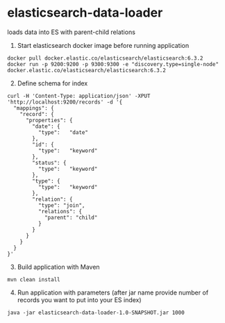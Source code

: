 # elasticsearch-data-loader
loads data into ES with parent-child relations

1. Start elasticsearch docker image before running application

```
docker pull docker.elastic.co/elasticsearch/elasticsearch:6.3.2
docker run -p 9200:9200 -p 9300:9300 -e "discovery.type=single-node" docker.elastic.co/elasticsearch/elasticsearch:6.3.2
```

2. Define schema for index 
```
curl -H 'Content-Type: application/json' -XPUT 'http://localhost:9200/records' -d '{
  "mappings": {
    "record": {
      "properties": {
        "date": {
          "type":   "date"
        },
        "id": {
          "type":   "keyword"
        },
        "status": {
          "type":   "keyword"
        },
        "type": {
          "type":   "keyword"
        },
        "relation": {
          "type": "join",
          "relations": {
            "parent": "child"
          }
        }
      }
    }
  }
}'
```

3. Build application with Maven
```
mvn clean install
```

4. Run application with parameters (after jar name provide number of records you want to put into your ES index)
```
java -jar elasticsearch-data-loader-1.0-SNAPSHOT.jar 1000
```

